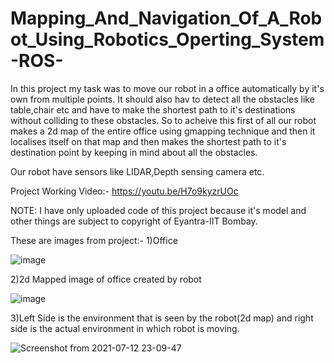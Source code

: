 # Mapping_And_Navigation_Of_A_Robot_Using_Robotics_Operting_System-ROS-

In this project my task was to move our robot in a office automatically by it's own from multiple points. It should also hav to detect all the obstacles like table,chair etc and have to make the shortest path to it's destinations without colliding to these obstacles. So to acheive this first of all our robot makes a 2d map of the entire office using gmapping technique and then it localises itself on that map and then makes the shortest path to it's destination point by keeping in mind about all the obstacles.

Our robot have sensors like LIDAR,Depth sensing camera etc.

Project Working Video:-  https://youtu.be/H7o9kyzrUOc


NOTE: I have only uploaded code of this project because it's model and other things are subject to copyright of Eyantra-IIT Bombay.

These are images from project:-
1)Office

![image](https://user-images.githubusercontent.com/71928146/125330050-e0570980-e363-11eb-9a73-acf286f4f0ad.png)

2)2d Mapped image of office created by robot

![image](https://user-images.githubusercontent.com/71928146/125330384-52c7e980-e364-11eb-8494-9bc4dec250e2.png)

3)Left Side is the environment that is seen by the robot(2d map) and right side is the actual environment in which robot is moving.

![Screenshot from 2021-07-12 23-09-47](https://user-images.githubusercontent.com/71928146/125332493-b9e69d80-e366-11eb-9b25-f4f65cfb1ac1.png)

